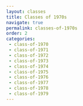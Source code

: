 ```yaml
---
layout: classes
title: Classes of 1970s
navigate: true
permalink: classes-of-1970s
order: 2
categories:
 - class-of-1970
 - class-of-1971
 - class-of-1972
 - class-of-1973
 - class-of-1974
 - class-of-1975
 - class-of-1976
 - class-of-1977
 - class-of-1978
 - class-of-1979
---
```

